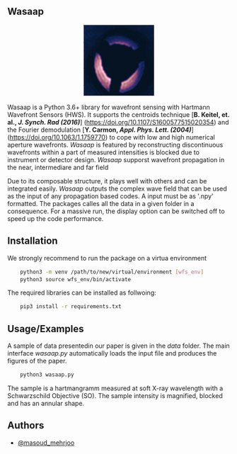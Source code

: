 


## Wasaap

<p align="center">
  <img src="/shot(1).png" />
</p>

Wasaap is a Python 3.6+ library for wavefront sensing with 
Hartmann Wavefront Sensors (HWS). It supports the centroids technique
[**B. Keitel, et. al., _J. Synch. Rad (2016)_**] (https://doi.org/10.1107/S1600577515020354) and 
the Fourier demodulation [**Y. Carmon, _Appl. Phys. Lett. (2004)_**] (https://doi.org/10.1063/1.1759770)
to cope with low and high numerical aperture wavefronts.
_Wasaap_ is featured by reconstructing discontinuous wavefronts 
within a part of measured intensities is blocked due to instrument or detector design.
_Wasaap_ supporst wavefront propagation in the near, intermediare and far field


Due to its composable structure, it plays well with 
others and can be integrated easily. _Wasaap_ outputs the complex wave field that
can be used as the input of any propagation based codes. 
A input must be as '.npy' formatted. The packages calles all the data 
in a given folder in a consequence. For a massive run,
the display option can be switched off to speed up the code performance.





## Installation



We strongly recommend to run the package on a virtua environment


```bash
    python3 -m venv /path/to/new/virtual/environment [wfs_env]
    python3 source wfs_env/bin/activate
```

The required libraries can be installed as follwoing:


```bash
    pip3 install -r requirements.txt
```  
## Usage/Examples


A sample of data presentedin our paper is given in the _data_ folder. 
The main interface _wasaap.py_ automatically loads the input file and
produces the figures of the paper. 

```python
    python3 wasaap.py
```

The sample is a hartmangramm measured at soft X-ray wavelength 
with a Schwarzschild Objective (SO). The sample intensity is magnified,
blocked and has an annular shape. 
## Authors

- [@masoud_mehrjoo](https://www.linkedin.com/in/masoud-mehrjoo-232384141/)

